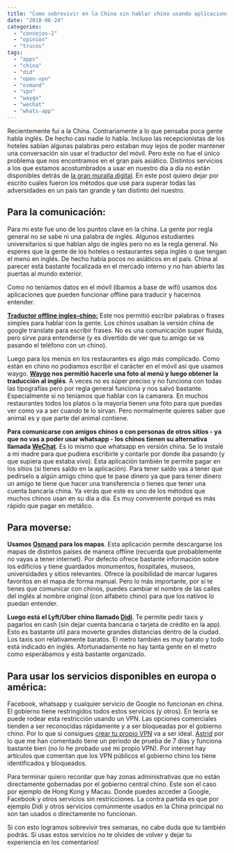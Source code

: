 ```yaml
---
title: "Como sobrevivir en la China sin hablar chino usando aplicaciones para el móvil"
date: "2018-06-24"
categories: 
  - "consejos-2"
  - "opinion"
  - "trucos"
tags: 
  - "apps"
  - "china"
  - "did"
  - "open-vpn"
  - "osmand"
  - "vpn"
  - "waygo"
  - "wechat"
  - "whats-app"
---
```


Recientemente fui a la China. Contrariamente a lo que pensaba poca gente habla inglés. De hecho casi nadie lo habla. Incluso las recepcionistas de los hoteles sabían algunas palabras pero estaban muy lejos de poder mantener una conversación sin usar el traductor del móvil. Pero este no fue el único problema que nos encontramos en el gran país asiático. Distintos servicios a los que estamos acostumbrados a usar en nuestro día a día no están disponibles detrás de [la gran muralla digital](https://es.wikipedia.org/wiki/Gran_Cortafuegos). En este post quiero dejar por escrito cuales fueron los métodos que usé para superar todas las adversidades en un país tan grande y tan distinto del nuestro.

## Para la comunicación:

Para mi este fue uno de los puntos clave en la china. La gente por regla general no se sabe ni una palabra de inglés. Algunos estudiantes universitarios si que hablan algo de inglés pero no es la regla general. No esperes que la gente de los hoteles o restaurantes sepa inglés o que tengan el menú en inglés. De hecho había pocos no asiáticos en el país. China al parecer está bastante focalizada en el mercado interno y no han abierto las puertas al mundo exterior.

Como no teníamos datos en el móvil (íbamos a base de wifi) usamos dos aplicaciones que pueden funcionar offline para traducir y hacernos entender.

[**Traductor offline ingles-chino:**](https://play.google.com/store/apps/details?id=com.microsoft.translator) Este nos permitió escribir palabras o frases simples para hablar con la gente. Los chinos usaban la versión china de google translate para escribir frases. No es una comunicación super fluida, pero sirve para entenderse (y es divertido de ver que tu amigo se va pasando el teléfono con un chino).

Luego para los menús en los restaurantes es algo más complicado. Como están en chino no podíamos escribir el carácter en el móvil así que usamos waygo. **[Waygo](https://play.google.com/store/apps/details?id=com.waygoapp.waygo) nos permitió hacerle una foto al menú y luego obtener la traducción al inglés**. A veces no es súper preciso y no funciona con todas las tipografías pero por regla general funciona y nos salvó bastante. Especialmente si no teníamos que hablar con la camarera. En muchos restaurantes todos los platos o la mayoría tienen una foto para que puedas ver como va a ser cuando te lo sirvan. Pero normalmente quieres saber que animal es y que parte del animal contiene.

**Para comunicarse con amigos chinos o con personas de otros sitios - ya que no vas a poder usar whatsapp - los chinos tienen su alternativa llamada [WeChat](https://play.google.com/store/apps/details?id=com.tencent.mm)**. Es lo mismo que whatsapp en versión china. Se lo instalé a mi madre para que pudiera escribirle y contarle por donde iba pasando (y que supiera que estaba vivo). Esta aplicación también te permite pagar en los sitios (si tienes saldo en la aplicación). Para tener saldo vas a tener que pedírselo a algún amigo chino que te pase dinero ya que para tener dinero un amigo te tiene que hacer una transferencia o tienes que tener una cuenta bancaria china. Ya verás que este es uno de los métodos que muchos chinos usan en su día a día. Es muy conveniente porqué es más rápido que pagar en metálico.

## Para moverse:

**Usamos [Osmand](https://f-droid.org/en/packages/net.osmand.plus/) para los mapas**. Esta aplicación permite descargarse los mapas de distintos países de manera offline (recuerda que probablemente no vayas a tener internet). Por defecto ofrece bastante información sobre los edificios y tiene guardados monumentos, hospitales, museos, universidades y sitios relevantes. Ofrece la posibilidad de marcar lugares favoritos en el mapa de forma manual. Pero lo más importante, por si te tienes que comunicar con chinos, puedes cambiar el nombre de las calles del inglés al nombre original (con alfabeto chino) para que los nativos lo puedan entender.

**Luego está el Lyft/Uber chino llamado [Didi](https://play.google.com/store/apps/details?id=com.sdu.didi.psnger)**. Te permite pedir taxis y pagarlos en cash (sin dejar cuenta bancaria o tarjeta de crédito en la app). Esto es bastante útil para moverte grandes distancias dentro de la ciudad. Los taxis son relativamente baratos. El metro también es muy barato y todo está indicado en inglés. Afortunadamente no hay tanta gente en el metro como esperábamos y está bastante organizado.

## Para usar los servicios disponibles en europa o américa:

Facebook, whatsapp y cualquier servicio de Google no funcionan en china. El gobierno tiene restringidos todos estos servicios (y otros). En teoría se puede rodear esta restricción usando un VPN. Las opciones comerciales tienden a ser reconocidas rápidamente y a ser bloqueadas por el gobierno chino. Por lo que si consigues [crear tu propio VPN](https://rocreguant.com/manual-para-instalar-openvpn-en-ubuntu-con-script/941) va a ser ideal. [Astrid](https://www.astrill.com) por lo que me han comentado tiene un periodo de prueba de 7 días y funciona bastante bien (no lo he probado usé mi propio VPN). Por internet hay artículos que comentan que los VPN públicos el gobierno chino los tiene identificados y bloqueados.

Para terminar quiero recordar que hay zonas administrativas que no están directamente gobernadas por el gobierno central chino. Este son el caso por ejemplo de Hong Kong y Macau. Donde puedes acceder a Google, Facebook y otros servicios sin restricciones. La contra partida es que por ejemplo Didi y otros servicios comúnmente usados en la China principal no son tan usados o directamente no funcionan.

Si con esto logramos sobrevivir tres semanas, no cabe duda que tu también podrás. Si usas estos servicios no te olvides de volver y dejar tu experiencia en los comentarios!
